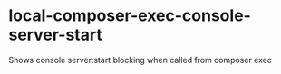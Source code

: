 # local-composer-exec-console-server-start
Shows console server:start blocking when called from composer exec
